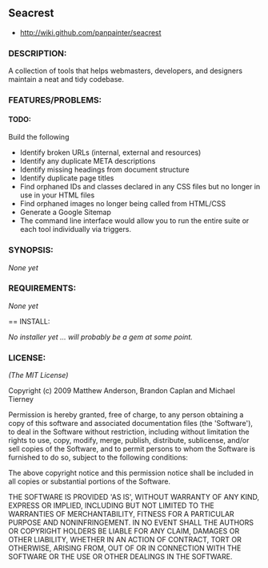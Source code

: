 ## Seacrest

* http://wiki.github.com/panpainter/seacrest

### DESCRIPTION:

A collection of tools that helps webmasters, developers, and designers maintain a neat and tidy codebase.

### FEATURES/PROBLEMS:

#### TODO:
Build the following

- Identify broken URLs (internal, external and resources)
- Identify any duplicate META descriptions
- Identify missing headings from document structure
- Identify duplicate page titles
- Find orphaned IDs and classes declared in any CSS files but no longer in use in your HTML files
- Find orphaned images no longer being called from HTML/CSS
- Generate a Google Sitemap
- The command line interface would allow you to run the entire suite or each tool individually via triggers.

### SYNOPSIS:

*None yet*

### REQUIREMENTS:

*None yet*

== INSTALL:

*No installer yet ... will probably be a gem at some point.*

### LICENSE:

*(The MIT License)*

Copyright (c) 2009 Matthew Anderson, Brandon Caplan and Michael Tierney

Permission is hereby granted, free of charge, to any person obtaining
a copy of this software and associated documentation files (the
'Software'), to deal in the Software without restriction, including
without limitation the rights to use, copy, modify, merge, publish,
distribute, sublicense, and/or sell copies of the Software, and to
permit persons to whom the Software is furnished to do so, subject to
the following conditions:

The above copyright notice and this permission notice shall be
included in all copies or substantial portions of the Software.

THE SOFTWARE IS PROVIDED 'AS IS', WITHOUT WARRANTY OF ANY KIND,
EXPRESS OR IMPLIED, INCLUDING BUT NOT LIMITED TO THE WARRANTIES OF
MERCHANTABILITY, FITNESS FOR A PARTICULAR PURPOSE AND NONINFRINGEMENT.
IN NO EVENT SHALL THE AUTHORS OR COPYRIGHT HOLDERS BE LIABLE FOR ANY
CLAIM, DAMAGES OR OTHER LIABILITY, WHETHER IN AN ACTION OF CONTRACT,
TORT OR OTHERWISE, ARISING FROM, OUT OF OR IN CONNECTION WITH THE
SOFTWARE OR THE USE OR OTHER DEALINGS IN THE SOFTWARE.